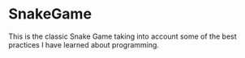 # SnakeGame
This is the classic Snake Game taking into account some of the best practices I have learned about programming.
